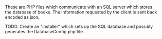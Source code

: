 These are PHP files which communicate with an SQL server which stores the database of books. The information requested by the client is sent back encoded as json.

TODO:
Create an "installer" which sets up the SQL database and possibly generates the DatabaseConfig.php file.
